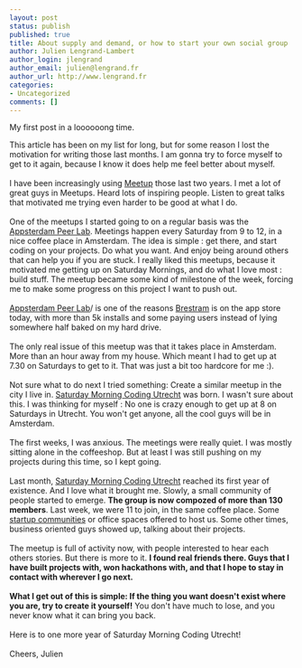 ```yaml
---
layout: post
status: publish
published: true
title: About supply and demand, or how to start your own social group
author: Julien Lengrand-Lambert
author_login: jlengrand
author_email: julien@lengrand.fr
author_url: http://www.lengrand.fr
categories:
- Uncategorized
comments: []
---
```


My first post in a loooooong time.

This article has been on my list for long, but for some reason I lost the motivation for writing those last months.
I am gonna try to force myself to get to it again, because I know it does help me feel better about myself.
<br /><br />
I have been increasingly using [Meetup](http://www.meetup.com/) those last two years. I met a lot of great guys in Meetups. Heard lots of inspiring people. Listen to great talks that motivated me trying even harder to be good at what I do.
<br /><br />
One of the meetups I started going to on a regular basis was the [Appsterdam Peer Lab](http://www.meetup.com/Appsterdam/). Meetings happen every Saturday from 9 to 12, in a nice coffee place in Amsterdam.
The idea is simple : get there, and start coding on your projects. Do what you want. And enjoy being around others that can help you if you are stuck.
I really liked this meetups, because it motivated me getting up on Saturday Mornings, and do what I love most : build stuff.
The meetup became some kind of milestone of the week, forcing me to make some progress on this project I want to push out.
<br /><br />
[Appsterdam Peer Lab](http://www.meetup.com/Appsterdam)/ is one of the reasons [Brestram](https://play.google.com/store/apps/details?id=fr.lengrand.brestram&hl=en) is on the app store today, with more than 5k installs and some paying users instead of lying somewhere half baked on my hard drive.
<br /><br />
The only real issue of this meetup was that it takes place in Amsterdam. More than an hour away from my house. Which meant I had to get up at 7.30 on Saturdays to get to it.
That was just a bit too hardcore for me :).
<br /><br />
Not sure what to do next I tried something: Create a similar meetup in the city I live in. [Saturday Morning Coding Utrecht](http://www.meetup.com/Saturday-Morning-Coding-Utrecht/) was born.
I wasn't sure about this. I was thinking for myself : No one is crazy enough to get up at 8 on Saturdays in Utrecht. You won't get anyone, all the cool guys will be in Amsterdam.
<br /><br />
The first weeks, I was anxious. The meetings were really quiet. I was mostly sitting alone in the coffeeshop. But at least I was still pushing on my projects during this time, so I kept going.
<br /><br />
Last month, [Saturday Morning Coding Utrecht](http://www.meetup.com/Saturday-Morning-Coding-Utrecht/) reached its first year of existence. And I love what it brought me.
Slowly, a small community of people started to emerge. **The group is now compozed of more than 130 members**. Last week, we were 11 to join, in the same coffee place. Some [startup communities](http://hollandstartup.com/) or office spaces offered to host us. Some other times, business oriented guys showed up, talking about their projects.
<br /><br />
The meetup is full of activity now, with people interested to hear each others stories.
But there is more to it. **I found real friends there. Guys that I have built projects with, won hackathons with, and that I hope to stay in contact with wherever I go next.**
<br /><br />
**What I get out of this is simple: If the thing you want doesn't exist where you are, try to create it yourself!**
You don't have much to lose, and you never know what it can bring you back.
<br /><br />
Here is to one more year of Saturday Morning Coding Utrecht!
<br /><br />
Cheers,
Julien